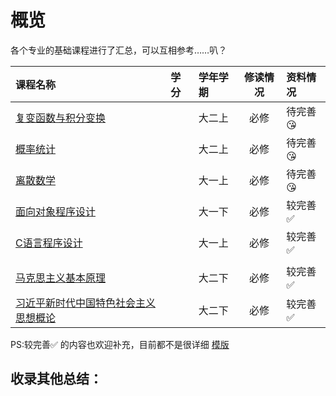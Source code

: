 # 概览

各个专业的基础课程进行了汇总，可以互相参考……叭？

|课程名称|学分|学年学期|修读情况|资料情况|
|:--|:--|:--|:--:|:--|
|[复变函数与积分变换](复变函数与积分变换/index.md)||大二上|必修|待完善😘|
|[概率统计](概率统计/index.md)||大二上|必修|待完善😘|
|[离散数学](离散数学/index.md)||大一上|必修|待完善😘|
|[面向对象程序设计](面向对象程序设计/index.md)||大一下|必修|较完善✅|
|[C语言程序设计](C语言程序设计/index.md)||大一上|必修|较完善✅|
| | | | | |
|[马克思主义基本原理](马克思主义基本原理/index.md)||大二下|必修|较完善✅|
|[习近平新时代中国特色社会主义思想概论](习近平新时代中国特色社会主义思想概论/index.md)||大二下|必修|较完善✅|



PS:较完善✅ 的内容也欢迎补充，目前都不是很详细  [模版](../../template.md)

<style>
.md-typeset table:not([class]) th {
    min-width: 1em;
}
</style>

## 收录其他总结：

